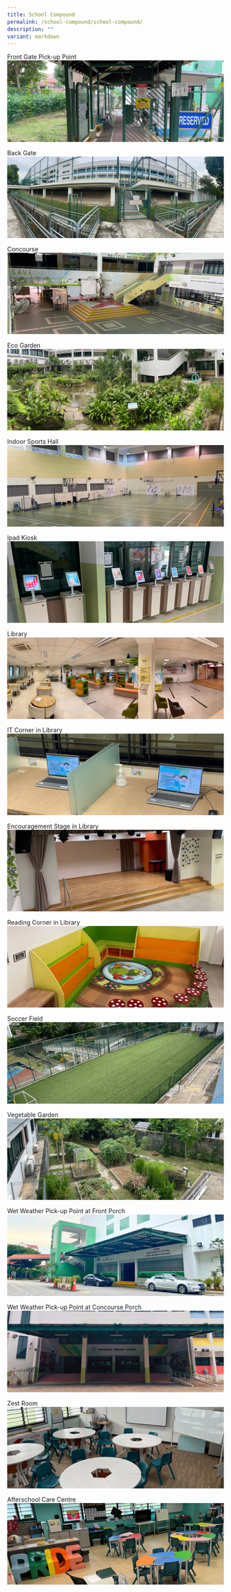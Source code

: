 ```yaml
---
title: School Compound
permalink: /school-compound/school-compound/
description: ""
variant: markdown
---
```

Front Gate Pick-up Point
![](/images/School%20Tour/24%20October%20Images/Front%20Gate%20Pick-up%20Point.jpg)

Back Gate 
![](/images/2023%20Pics%20%20%2010%20Nov/Backgate_panorama.png)

Concourse
![](/images/School%20Tour/24%20October%20Images/Concourse.jpg)

Eco Garden
![](/images/School%20Tour/24%20October%20Images/Garden%20Panaroma.jpg)

Indoor Sports Hall
![](/images/School%20Tour/24%20October%20Images/Indoor%20Sports%20Hall.jpg)

Ipad Kiosk
![](/images/School%20Tour/24%20October%20Images/Ipad%20Kiosk.jpg)

Library
![](/images/School%20Tour/24%20October%20Images/Library%20Panorama.jpg)

IT Corner in Library
![](/images/School%20Tour/24%20October%20Images/Laptops%20in%20Library.jpg)

Encouragement Stage in Library
![](/images/School%20Tour/24%20October%20Images/Libary%20Stage.jpg)

Reading Corner in Library
![](/images/School%20Tour/24%20October%20Images/Reading%20Corner.jpg)

Soccer Field
![](/images/School%20Tour/24%20October%20Images/Soccer%20Field.jpg)

Vegetable Garden
![](/images/School%20Tour/24%20October%20Images/Vegetable%20Garden.jpg)

Wet Weather Pick-up Point at Front Porch
![](/images/School%20Tour/24%20October%20Images/Front_Porch_with_Mdm_Ros_Car_brighter.png)

Wet Weather Pick-up Point at Concourse Porch
![](/images/2023%20Pics%20%20%2010%20Nov/Concourse_Porch.png)

Zest Room
![](/images/School%20Tour/24%20October%20Images/Zest%20Room.jpg)

Afterschool Care Centre
![](/images/School%20Tour/24%20October%20Images/afterschool%20care%20centre.png)